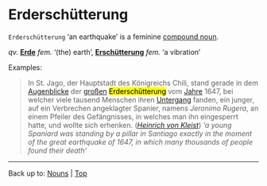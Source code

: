 # Erderschütterung

`Erderschütterung` ‘an earthquake’ is a feminine [compound noun](../../compoundNouns.md).

*qv.* **[Erde](Erde.md)**  *fem.* ‘(the) earth’, **[Erschütterung](Erschuetterung.md)** *fem.* ‘a vibration’

Examples:

> In St. Jago, der Hauptstadt des Königreichs Chili, stand gerade in dem [Augenblicke](../../a/au/Augenblick.md) der [großen](../../../adjectives/g/gr/gross.md) <mark>Erderschütterung</mark> vom [Jahre](../../j/ja/Jahre.md) 1647, bei welcher viele tausend Menschen ihren [Untergang](../../u/un/Untergang.md) fanden, ein junger, auf ein Verbrechen angeklagter Spanier, namens *Jeronimo Rugera*, an einem Pfeiler des Gefängnisses, in welches man ihn eingesperrt hatte, und wollte sich erhenken. (*[Heinrich von Kleist](../../../texts/Kleist/DasErdbebenInChili.md)*) *‘a young Spaniard was standing by a pillar in Santiago exactly in the moment of the great earthquake of 1647, in which many thousands of people found their death’*

----

Back up to: [Nouns](../../indeximd) | [Top](../../../index.md)
